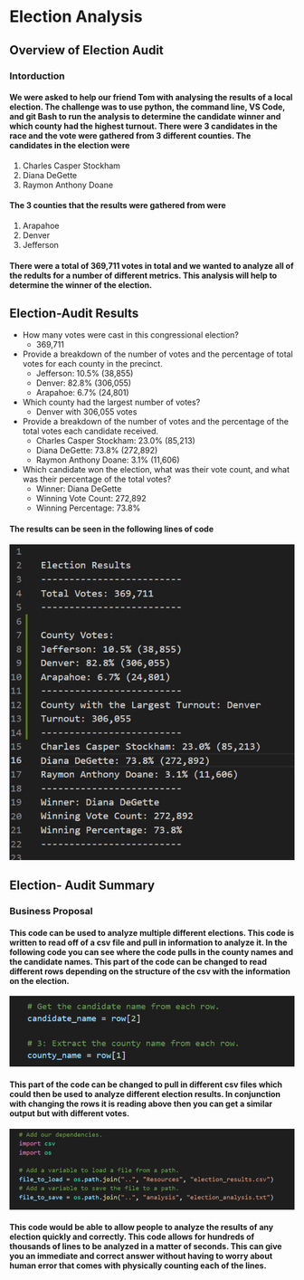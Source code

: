 # Election Analysis
## Overview of Election Audit
### Intorduction
#### We were asked to help our friend Tom with analysing the results of a local election. The challenge was to use python, the command line, VS Code, and git Bash to run the analysis to determine the candidate winner and which county had the highest turnout. There were 3 candidates in the race and the vote were gathered from 3 different counties. The candidates in the election were
1. Charles Casper Stockham
2. Diana DeGette
3. Raymon Anthony Doane
#### The 3 counties that the results were gathered from were
1. Arapahoe
2. Denver
3. Jefferson
#### There were a total of 369,711 votes in total and we wanted to analyze all of the redults for a number of different metrics. This analysis will help to determine the winner of the election.
## Election-Audit Results
* How many votes were cast in this congressional election?
  * 369,711
* Provide a breakdown of the number of votes and the percentage of total votes for each county in the precinct.
  * Jefferson: 10.5% (38,855)
  * Denver: 82.8% (306,055)
  * Arapahoe: 6.7% (24,801)
* Which county had the largest number of votes?
  *  Denver with 306,055 votes
* Provide a breakdown of the number of votes and the percentage of the total votes each candidate received.
  * Charles Casper Stockham: 23.0% (85,213)
  * Diana DeGette: 73.8% (272,892)
  * Raymon Anthony Doane: 3.1% (11,606) 
* Which candidate won the election, what was their vote count, and what was their percentage of the total votes?
  * Winner: Diana DeGette
  * Winning Vote Count: 272,892
  * Winning Percentage: 73.8% 
 #### The results can be seen in the following lines of code
 ![code image](https://github.com/allisonorourke-ufGfGy/Election_Analysis/blob/main/Pypoll.png)
 
## Election- Audit Summary
### Business Proposal
#### This code can be used to analyze multiple different elections. This code is written to read off of a csv file and pull in information to analyze it. In the following code you can see where the code pulls in the county names and the candidate names. This part of the code can be changed to read different rows depending on the structure of the csv with the information on the election.
![candidate name](https://github.com/allisonorourke-ufGfGy/Election_Analysis/blob/main/Pulling%20candidate.png)
#### This part of the code can be changed to pull in different csv files which could then be used to analyze different election results. In conjunction with changing the rows it is reading above then you can get a similar output but with different votes.
![import code](https://github.com/allisonorourke-ufGfGy/Election_Analysis/blob/main/import%20code.png)
#### This code would be able to allow people to analyze the results of any election quickly and correctly. This code allows for hundreds of thousands of lines to be analyzed in a matter of seconds. This can give you an immediate and correct answer without having to worry about human error that comes with physically counting each of the lines. 
